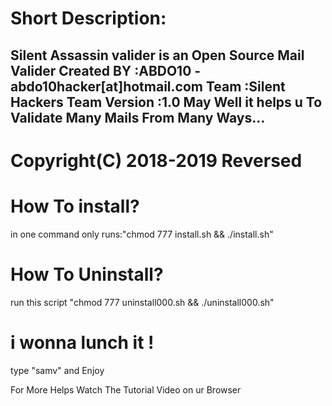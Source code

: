 Short Description:
==================
Silent Assassin valider is an Open Source Mail Valider
Created BY :ABDO10 - abdo10hacker[at]hotmail.com
Team :Silent Hackers Team 
Version :1.0
May Well it helps u To Validate Many Mails From Many Ways...
------------------------------------------------------------

Copyright(C) 2018-2019 Reversed
===============================

How To install?
===============

in one command only runs:"chmod 777 install.sh && ./install.sh"

How To Uninstall?
=================

run this script "chmod 777 uninstall000.sh && ./uninstall000.sh"

i wonna lunch it !
==================

type "samv" and Enjoy 

For More Helps Watch The Tutorial Video on ur Browser
